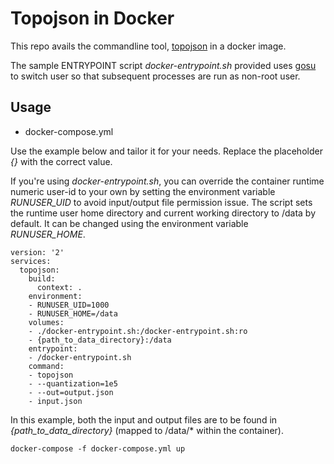 # Topojson in Docker

This repo avails the commandline tool, [topojson](https://github.com/mbostock/topojson/wiki/Command-Line-Reference) in a docker image.

The sample ENTRYPOINT script *docker-entrypoint.sh* provided uses [gosu](https://github.com/tianon/gosu) to switch user so that subsequent processes are run as non-root user.


## Usage

* docker-compose.yml

Use the example below and tailor it for your needs. Replace the placeholder *{}* with the correct value.

If you're using *docker-entrypoint.sh*, you can override the container runtime numeric user-id to your own by setting the environment variable *RUNUSER_UID* to avoid input/output file permission issue. The script sets the runtime user home directory and current working directory to /data by default. It can be changed using the environment variable *RUNUSER_HOME*.

```
version: '2'
services:
  topojson:
    build:
      context: .
    environment:
    - RUNUSER_UID=1000
    - RUNUSER_HOME=/data
    volumes:
    - ./docker-entrypoint.sh:/docker-entrypoint.sh:ro
    - {path_to_data_directory}:/data
    entrypoint:
    - /docker-entrypoint.sh
    command:
    - topojson
    - --quantization=1e5
    - --out=output.json
    - input.json 
```

In this example, both the input and output files are to be found in *{path_to_data_directory}* (mapped to /data/\* within the container).

```
docker-compose -f docker-compose.yml up
```
